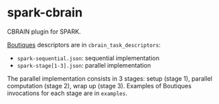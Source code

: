 # spark-cbrain

CBRAIN plugin for SPARK.


[Boutiques](http://boutiques.github.io) descriptors are in `cbrain_task_descriptors`:
* `spark-sequential.json`: sequential implementation
* `spark-stage[1-3].json`: parallel implementation

The parallel implementation consists in 3 stages: setup (stage 1), parallel computation (stage 2), 
wrap up (stage 3). Examples of Boutiques invocations for each stage are in `examples`. 

